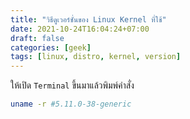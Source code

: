 ```yaml
---
title: "วิธีดูเวอร์ชั่นของ Linux Kernel ที่ใช้"
date: 2021-10-24T16:04:24+07:00
draft: false
categories: [geek]
tags: [linux, distro, kernel, version]
---
```


ให้เปิด `Terminal` ขึ้นมาแล้วพิมพ์คำสั่ง

```bash
uname -r #5.11.0-38-generic
```
